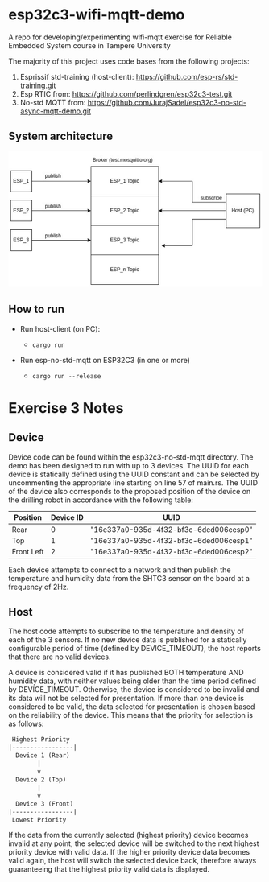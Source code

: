 # esp32c3-wifi-mqtt-demo

A repo for developing/experimenting  wifi-mqtt exercise for Reliable Embedded System course in Tampere University

The majority of this project uses code bases from the following projects:

1. Esprissif std-training (host-client):
    <https://github.com/esp-rs/std-training.git>
2. Esp RTIC from: <https://github.com/perlindgren/esp32c3-test.git>
3. No-std MQTT from: <https://github.com/JurajSadel/esp32c3-no-std-async-mqtt-demo.git>

## System architecture

![System architecture](./figures/sys.jpg?raw=true)

## How to run

- Run host-client (on PC):
  - `cargo run`

- Run esp-no-std-mqtt on ESP32C3 (in one or more)
  - `cargo run --release`

# Exercise 3 Notes

## Device

Device code can be found within the esp32c3-no-std-mqtt directory. The demo has been designed to run with up to 3 devices. The UUID for each device is statically defined using the UUID constant and can be selected by uncommenting the appropriate line starting on line 57 of main.rs. The UUID of the device also corresponds to the proposed position of the device on the drilling robot in accordance with the following table:

| Position   | Device ID | UUID                                   |
|------------|-----------|----------------------------------------|
| Rear       | 0         | "16e337a0-935d-4f32-bf3c-6ded006cesp0" |
| Top        | 1         | "16e337a0-935d-4f32-bf3c-6ded006cesp1" |
| Front Left | 2         | "16e337a0-935d-4f32-bf3c-6ded006cesp2" |

Each device attempts to connect to a network and then publish the temperature and humidity data from the SHTC3 sensor on the board at a frequency of 2Hz.

## Host

The host code attempts to subscribe to the temperature and density of each of the 3 sensors. If no new device data is published for a statically configurable period of time (defined by DEVICE_TIMEOUT), the host reports that there are no valid devices.

A device is considered valid if it has published BOTH temperature AND humidity data, with neither values being older than the time period defined by DEVICE_TIMEOUT. Otherwise, the device is considered to be invalid and its data will not be selected for presentation. If more than one device is considered to be valid, the data selected for presentation is chosen based on the reliability of the device. This means that the priority for selection is as follows:

```
 Highest Priority
|-----------------|
  Device 1 (Rear)
        |
        v
  Device 2 (Top)
        |
        v
  Device 3 (Front)
|-----------------|
 Lowest Priority
 ```
 
 If the data from the currently selected (highest priority) device becomes invalid at any point, the selected device will be switched to the next highest priority device with valid data. If the higher priority device data becomes valid again, the host will switch the selected device back, therefore always guaranteeing that the highest priority valid data is displayed.